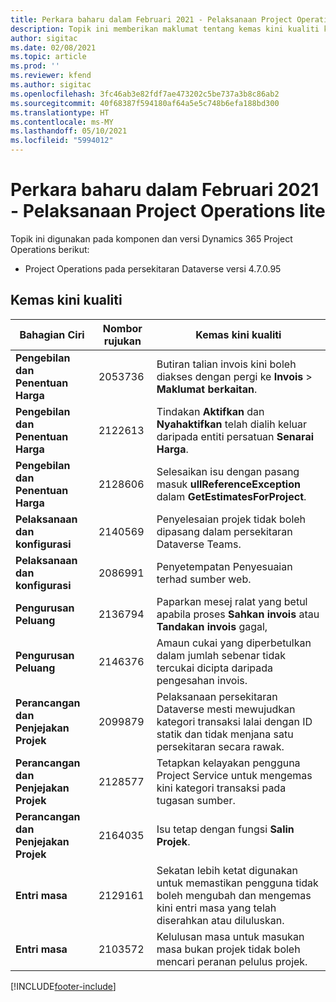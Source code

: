```yaml
---
title: Perkara baharu dalam Februari 2021 - Pelaksanaan Project Operations lite
description: Topik ini memberikan maklumat tentang kemas kini kualiti kualiti yang tersedia dalam keluaran Februari 2021 bagi pelaksanaan Project Operations lite.
author: sigitac
ms.date: 02/08/2021
ms.topic: article
ms.prod: ''
ms.reviewer: kfend
ms.author: sigitac
ms.openlocfilehash: 3fc46ab3e82fdf7ae473202c5be737a3b8c86ab2
ms.sourcegitcommit: 40f68387f594180af64a5e5c748b6efa188bd300
ms.translationtype: HT
ms.contentlocale: ms-MY
ms.lasthandoff: 05/10/2021
ms.locfileid: "5994012"
---
```

# <a name="whats-new-february-2021---project-operations-lite-deployment"></a>Perkara baharu dalam Februari 2021 - Pelaksanaan Project Operations lite

Topik ini digunakan pada komponen dan versi Dynamics 365 Project Operations berikut:

  - Project Operations pada persekitaran Dataverse versi 4.7.0.95

## <a name="quality-updates"></a>Kemas kini kualiti

| **Bahagian Ciri** | **Nombor rujukan** | **Kemas kini kualiti** |
| --- | --- | --- |
| **Pengebilan dan Penentuan Harga** | 2053736 | Butiran talian invois kini boleh diakses dengan pergi ke **Invois** > **Maklumat berkaitan**. |
| **Pengebilan dan Penentuan Harga** | 2122613 | Tindakan **Aktifkan** dan **Nyahaktifkan** telah dialih keluar daripada entiti persatuan **Senarai Harga**. |
| **Pengebilan dan Penentuan Harga** | 2128606 | Selesaikan isu dengan pasang masuk **ullReferenceException** dalam **GetEstimatesForProject**. |
| **Pelaksanaan dan konfigurasi** | 2140569 | Penyelesaian projek tidak boleh dipasang dalam persekitaran Dataverse Teams. |
| **Pelaksanaan dan konfigurasi** | 2086991 | Penyetempatan Penyesuaian terhad sumber web. |
| **Pengurusan Peluang** | 2136794 | Paparkan mesej ralat yang betul apabila proses **Sahkan invois** atau **Tandakan invois** gagal, |
| **Pengurusan Peluang** | 2146376 | Amaun cukai yang diperbetulkan dalam jumlah sebenar tidak tercukai dicipta daripada pengesahan invois. |
| **Perancangan dan Penjejakan Projek** | 2099879 | Pelaksanaan persekitaran Dataverse mesti mewujudkan kategori transaksi lalai dengan ID statik dan tidak menjana satu persekitaran secara rawak. |
| **Perancangan dan Penjejakan Projek** | 2128577 | Tetapkan kelayakan pengguna Project Service untuk mengemas kini kategori transaksi pada tugasan sumber. |
| **Perancangan dan Penjejakan Projek** | 2164035 | Isu tetap dengan fungsi **Salin Projek**. |
| **Entri masa** | 2129161 | Sekatan lebih ketat digunakan untuk memastikan pengguna tidak boleh mengubah dan mengemas kini entri masa yang telah diserahkan atau diluluskan. |
| **Entri masa** | 2103572 | Kelulusan masa untuk masukan masa bukan projek tidak boleh mencari peranan pelulus projek. |


[!INCLUDE[footer-include](../../includes/footer-banner.md)]